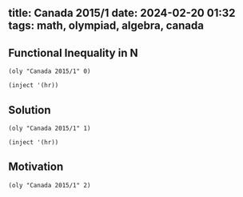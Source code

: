 title: Canada 2015/1
date: 2024-02-20 01:32
tags: math, olympiad, algebra, canada
---

## Functional Inequality in N

`(oly "Canada 2015/1" 0)`

`(inject '(hr))`

## Solution

`(oly "Canada 2015/1" 1)`

`(inject '(hr))`

## Motivation

`(oly "Canada 2015/1" 2)`
